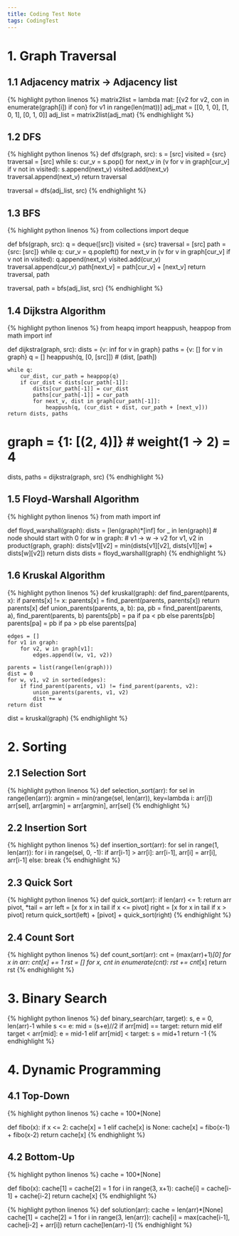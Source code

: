 ```yaml
---
title: Coding Test Note
tags: CodingTest
---
```


<!--more-->

# 1. Graph Traversal
## 1.1 Adjacency matrix → Adjacency list
{% highlight python linenos %}
matrix2list = lambda mat: [{v2 for v2, con in enumerate(graph[i]) if con} for v1 in range(len(mat))]
adj_mat = [[0, 1, 0],
           [1, 0, 1],
           [0, 1, 0]]
adj_list = matrix2list(adj_mat)
{% endhighlight %}


## 1.2 DFS
{% highlight python linenos %}
def dfs(graph, src):
  s         = [src]
  visited   = {src}
  traversal = [src]
  while s:
    cur_v = s.pop()
    for next_v in (v for v in graph[cur_v] if v not in visited):
      s.append(next_v)
      visited.add(next_v)
      traversal.append(next_v)
  return traversal

traversal = dfs(adj_list, src)
{% endhighlight %}


## 1.3 BFS
{% highlight python linenos %}
from collections import deque

def bfs(graph, src):
  q         = deque([src])
  visited   = {src}
  traversal = [src]
  path      = {src: [src]}
  while q:
    cur_v = q.popleft()
    for next_v in (v for v in graph[cur_v] if v not in visited):
        q.append(next_v)
        visited.add(cur_v)
        traversal.append(cur_v)
        path[next_v] = path[cur_v] + [next_v]
  return traversal, path

traversal, path = bfs(adj_list, src)
{% endhighlight %}


## 1.4 Dijkstra Algorithm
{% highlight python linenos %}
from heapq import heappush, heappop
from math import inf

def dijkstra(graph, src):
    dists = {v: inf for v in graph}
    paths = {v: [] for v in graph}
    q     = []
    heappush(q, [0, [src]])  # (dist, [path])

    while q:
        cur_dist, cur_path = heappop(q)
        if cur_dist < dists[cur_path[-1]]:
            dists[cur_path[-1]] = cur_dist
            paths[cur_path[-1]] = cur_path
            for next_v, dist in graph[cur_path[-1]]:
                heappush(q, (cur_dist + dist, cur_path + [next_v]))
    return dists, paths

# graph = {1: [(2, 4)]}  # weight(1 -> 2) = 4
dists, paths = dijkstra(graph, src)
{% endhighlight %}


## 1.5 Floyd-Warshall Algorithm
{% highlight python linenos %}
from math import inf

def floyd_warshall(graph):
    dists = [len(graph)*[inf] for _ in len(graph)]  # node should start with 0
    for w in graph:  # v1 -> w -> v2
      for v1, v2 in product(graph, graph):
        dists[v1][v2] = min(dists[v1][v2], dists[v1][w] + dists[w][v2])
    return dists
dists = floyd_warshall(graph)
{% endhighlight %}


## 1.6 Kruskal Algorithm
{% highlight python linenos %}
def kruskal(graph):
    def find_parent(parents, x):
        if parents[x] != x:
            parents[x] = find_parent(parents, parents[x])
        return parents[x]
    def union_parents(parents, a, b):
        pa, pb = find_parent(parents, a), find_parent(parents, b)
        parents[pb] = pa if pa < pb else parents[pb]
        parents[pa] = pb if pa > pb else parents[pa]

    edges = []
    for v1 in graph:
        for v2, w in graph[v1]:
            edges.append((w, v1, v2))

    parents = list(range(len(graph)))
    dist = 0
    for w, v1, v2 in sorted(edges):
        if find_parent(parents, v1) != find_parent(parents, v2):
            union_parents(parents, v1, v2)
            dist += w
    return dist

dist = kruskal(graph)
{% endhighlight %}


# 2. Sorting
## 2.1 Selection Sort
{% highlight python linenos %}
def selection_sort(arr):
  for sel in range(len(arr)):
    argmin = min(range(sel, len(arr)), key=lambda i: arr[i])
    arr[sel], arr[argmin] = arr[argmin], arr[sel]
{% endhighlight %}


## 2.2 Insertion Sort
{% highlight python linenos %}
def insertion_sort(arr):
  for sel in range(1, len(arr)):
    for i in range(sel, 0, -1):
        if arr[i-1] > arr[i]:
            arr[i-1], arr[i] = arr[i], arr[i-1]
        else:
            break
{% endhighlight %}


## 2.3 Quick Sort
{% highlight python linenos %}
def quick_sort(arr):
    if len(arr) <= 1:
        return arr
    pivot, *tail = arr
    left  = [x for x in tail if x <= pivot]
    right = [x for x in tail if x > pivot]
    return quick_sort(left) + [pivot] + quick_sort(right)
{% endhighlight %}


## 2.4 Count Sort
{% highlight python linenos %}
def count_sort(arr):
    cnt = (max(arr)+1)*[0]
    for x in arr:
        cnt[x] += 1
    rst = []
    for x, cnt in enumerate(cnt):
        rst += cnt*[x]
    return rst
{% endhighlight %}


# 3. Binary Search
{% highlight python linenos %}
def binary_search(arr, target):
    s, e = 0, len(arr)-1
    while s <= e:
        mid = (s+e)//2
        if arr[mid] == target:
            return mid
        elif target < arr[mid]:
            e = mid-1
        elif arr[mid] < target:
            s = mid+1
    return -1
{% endhighlight %}


# 4. Dynamic Programming
## 4.1 Top-Down
{% highlight python linenos %}
cache = 100*[None]

def fibo(x):
    if x <= 2:
        cache[x] = 1
    elif cache[x] is None:
        cache[x] = fibo(x-1) + fibo(x-2)
    return cache[x]
{% endhighlight %}


## 4.2 Bottom-Up
{% highlight python linenos %}
cache = 100*[None]

def fibo(x):
    cache[1] = cache[2] = 1
    for i in range(3, x+1):
        cache[i] = cache[i-1] + cache[i-2]
    return cache[x]
{% endhighlight %}

{% highlight python linenos %}
def solution(arr):
    cache = len(arr)*[None]
    cache[1] = cache[2] = 1
    for i in range(3, len(arr)):
        cache[i] = max(cache[i-1], cache[i-2] + arr[i])
    return cache[len(arr)-1]
{% endhighlight %}
